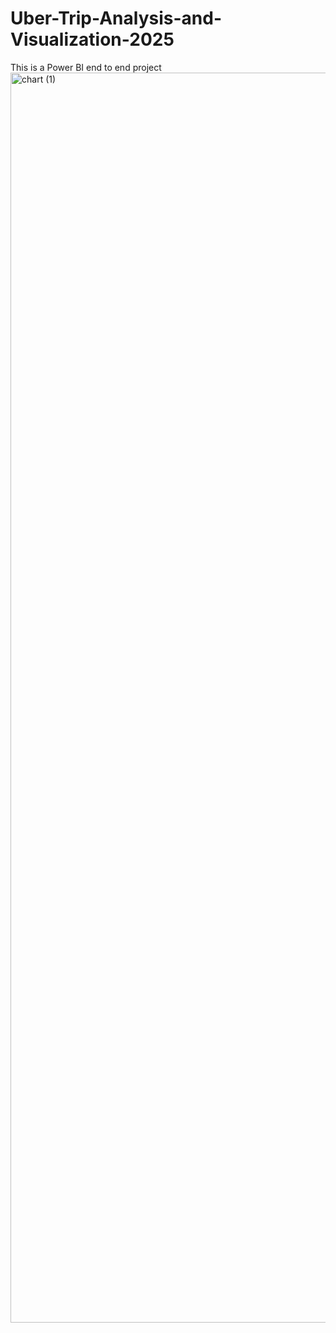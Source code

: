 # Uber-Trip-Analysis-and-Visualization-2025
This is a Power BI end to end project
<img width="3000" height="2000" alt="chart (1)" src="https://github.com/user-attachments/assets/cab1ba2f-0fc1-4e2d-a3b4-32a59233fef4" />
